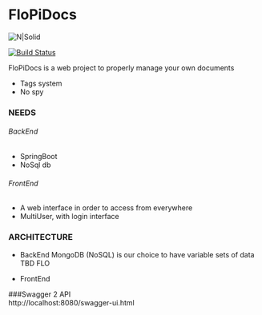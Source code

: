 # FloPiDocs

![N|Solid](https://media-exp1.licdn.com/dms/image/C560BAQE1Cq61mjpyQg/company-logo_200_200/0?e=2159024400&v=beta&t=uVOy9sTS6IlLyUS3cjom3VPmVzyd9FbV8gjAY6nwQRQ)

[![Build Status](https://travis-ci.org/joemccann/dillinger.svg?branch=master)](https://travis-ci.org/joemccann/dillinger)

FloPiDocs is a web project to properly manage your own documents
  - Tags system
  - No spy
  

### NEEDS

###### BackEnd
- SpringBoot
- NoSql db

###### FrontEnd
- A web interface in order to access from everywhere
- MultiUser, with login interface

### ARCHITECTURE
- BackEnd
MongoDB (NoSQL) is our choice to have variable sets of data
TBD FLO

- FrontEnd
    
###Swagger 2 API    
    http://localhost:8080/swagger-ui.html